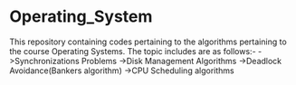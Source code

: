# Operating_System
This repository containing codes pertaining to the algorithms pertaining to the course Operating Systems.
The topic includes are as follows:-
->Synchronizations Problems
->Disk Management Algorithms
->Deadlock Avoidance(Bankers algorithm)
->CPU Scheduling algorithms

